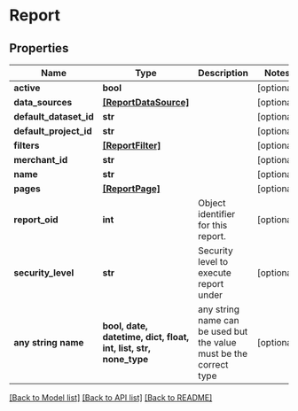 # Report


## Properties
Name | Type | Description | Notes
------------ | ------------- | ------------- | -------------
**active** | **bool** |  | [optional] 
**data_sources** | [**[ReportDataSource]**](ReportDataSource.md) |  | [optional] 
**default_dataset_id** | **str** |  | [optional] 
**default_project_id** | **str** |  | [optional] 
**filters** | [**[ReportFilter]**](ReportFilter.md) |  | [optional] 
**merchant_id** | **str** |  | [optional] 
**name** | **str** |  | [optional] 
**pages** | [**[ReportPage]**](ReportPage.md) |  | [optional] 
**report_oid** | **int** | Object identifier for this report. | [optional] 
**security_level** | **str** | Security level to execute report under | [optional] 
**any string name** | **bool, date, datetime, dict, float, int, list, str, none_type** | any string name can be used but the value must be the correct type | [optional]

[[Back to Model list]](../README.md#documentation-for-models) [[Back to API list]](../README.md#documentation-for-api-endpoints) [[Back to README]](../README.md)



